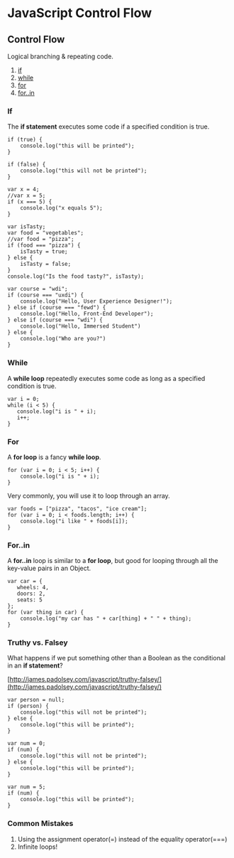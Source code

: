 JavaScript Control Flow
===================================

Control Flow
------------

Logical branching & repeating code.

1. [if](https://developer.mozilla.org/en-US/docs/Web/JavaScript/Reference/Statements/if...else)
2. [while](https://developer.mozilla.org/en-US/docs/Web/JavaScript/Reference/Statements/while)
3. [for](https://developer.mozilla.org/en-US/docs/Web/JavaScript/Reference/Statements/for)
4. [for..in](https://developer.mozilla.org/en-US/docs/Web/JavaScript/Reference/Statements/for...in)

### If ###

The **if statement** executes some code if a specified condition is true.

```
if (true) {
    console.log("this will be printed");
}
```

```
if (false) {
    console.log("this will not be printed");
}
```

```
var x = 4;
//var x = 5;
if (x === 5) {
    console.log("x equals 5");
}
```

```
var isTasty;
var food = "vegetables";
//var food = "pizza";
if (food === "pizza") {
    isTasty = true;
} else {
    isTasty = false;
}
console.log("Is the food tasty?", isTasty);
```

```
var course = "wdi";
if (course === "uxdi") {
    console.log("Hello, User Experience Designer!");
} else if (course === "fewd") {
    console.log("Hello, Front-End Developer");
} else if (course === "wdi") {
    console.log("Hello, Immersed Student")
} else {
    console.log("Who are you?")
}
```

### While ###

A **while loop** repeatedly executes some code as long as a specified
condition is true.

```
var i = 0;
while (i < 5) {
   console.log("i is " + i);
   i++;
}
```

### For ###

A **for loop** is a fancy **while loop**.

```
for (var i = 0; i < 5; i++) {
    console.log("i is " + i);
}
```

Very commonly, you will use it to loop through an array.

```
var foods = ["pizza", "tacos", "ice cream"];
for (var i = 0; i < foods.length; i++) {
    console.log("i like " + foods[i]);
}
```

### For..in ###

A **for..in** loop is similar to a **for loop**, but good for looping
through all the key-value pairs in an Object.

```
var car = {
   wheels: 4,
   doors: 2,
   seats: 5
};
for (var thing in car) {
    console.log("my car has " + car[thing] + " " + thing);
}
```

### Truthy vs. Falsey

What happens if we put something other than a Boolean as the conditional
in an **if statement**?

[http://james.padolsey.com/javascript/truthy-falsey/](http://james.padolsey.com/javascript/truthy-falsey/)

```
var person = null;
if (person) {
    console.log("this will not be printed");
} else {
    console.log("this will be printed");
}
```

```
var num = 0;
if (num) {
    console.log("this will not be printed");
} else {
    console.log("this will be printed");
}
```

```
var num = 5;
if (num) {
    console.log("this will be printed");
}
```

### Common Mistakes

1. Using the assignment operator(=) instead of the equality operator(===)
2. Infinite loops!
